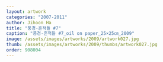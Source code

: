 ```yaml
---
layout: artwork
categories: "2007-2011"
author: Jihoon Ha
title: "풍경-흔적들 #7"
caption: "풍경-흔적들 #7_oil on paper_25×25㎝_2009"
image: /assets/images/artworks/2009/artwork027.jpg
thumb: /assets/images/artworks/2009/thumbs/artwork027.jpg
order: 908004
---
```

